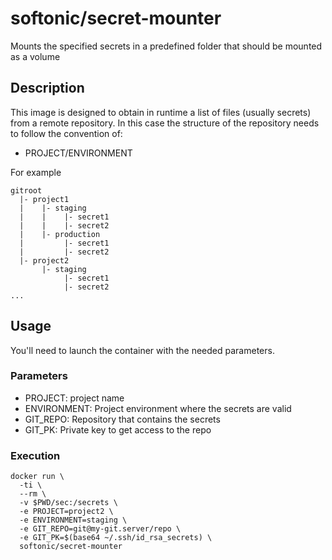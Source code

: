 # softonic/secret-mounter

Mounts the specified secrets in a predefined folder that should be mounted as a volume

## Description

This image is designed to obtain in runtime a list of files (usually secrets) from a remote repository.
In this case the structure of the repository needs to follow the convention of:

- PROJECT/ENVIRONMENT

For example

```
gitroot
  |- project1
  |    |- staging
  |    |    |- secret1
  |    |    |- secret2
  |    |- production
  |         |- secret1
  |         |- secret2
  |- project2
       |- staging
            |- secret1
            |- secret2
...
```

## Usage

You'll need to launch the container with the needed parameters.

### Parameters

- PROJECT: project name
- ENVIRONMENT: Project environment where the secrets are valid
- GIT_REPO: Repository that contains the secrets
- GIT_PK: Private key to get access to the repo

### Execution

```
docker run \
  -ti \
  --rm \
  -v $PWD/sec:/secrets \
  -e PROJECT=project2 \
  -e ENVIRONMENT=staging \
  -e GIT_REPO=git@my-git.server/repo \
  -e GIT_PK=$(base64 ~/.ssh/id_rsa_secrets) \
  softonic/secret-mounter
```

